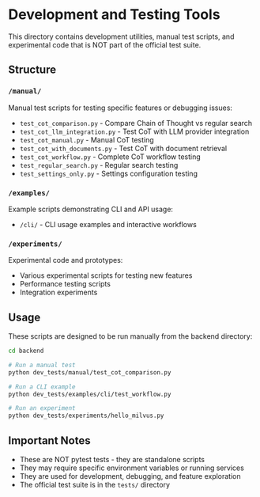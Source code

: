 # Development and Testing Tools

This directory contains development utilities, manual test scripts, and experimental code that is NOT part of the official test suite.

## Structure

### `/manual/`
Manual test scripts for testing specific features or debugging issues:
- `test_cot_comparison.py` - Compare Chain of Thought vs regular search
- `test_cot_llm_integration.py` - Test CoT with LLM provider integration
- `test_cot_manual.py` - Manual CoT testing
- `test_cot_with_documents.py` - Test CoT with document retrieval
- `test_cot_workflow.py` - Complete CoT workflow testing
- `test_regular_search.py` - Regular search testing
- `test_settings_only.py` - Settings configuration testing

### `/examples/`
Example scripts demonstrating CLI and API usage:
- `/cli/` - CLI usage examples and interactive workflows

### `/experiments/`
Experimental code and prototypes:
- Various experimental scripts for testing new features
- Performance testing scripts
- Integration experiments

## Usage

These scripts are designed to be run manually from the backend directory:

```bash
cd backend

# Run a manual test
python dev_tests/manual/test_cot_comparison.py

# Run a CLI example
python dev_tests/examples/cli/test_workflow.py

# Run an experiment
python dev_tests/experiments/hello_milvus.py
```

## Important Notes

- These are NOT pytest tests - they are standalone scripts
- They may require specific environment variables or running services
- They are used for development, debugging, and feature exploration
- The official test suite is in the `tests/` directory